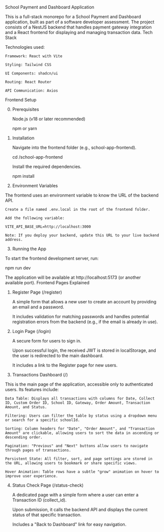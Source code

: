 School Payment and Dashboard Application

This is a full-stack monorepo for a School Payment and Dashboard application, built as part of a software developer assessment. The project consists of a NestJS backend that handles payment gateway integration and a React frontend for displaying and managing transaction data.
Tech Stack


Technologies used:

    Framework: React with Vite

    Styling: Tailwind CSS

    UI Components: shadcn/ui

    Routing: React Router

    API Communication: Axios

Frontend Setup

0. Prerequisites

    Node.js (v18 or later recommended)

    npm or yarn

1. Installation

    Navigate into the frontend folder (e.g., school-app-frontend).

    cd <your-repo-folder>/school-app-frontend

    Install the required dependencies.

    npm install

2. Environment Variables

The frontend uses an environment variable to know the URL of the backend API.

    Create a file named .env.local in the root of the frontend folder.

    Add the following variable:

    VITE_API_BASE_URL=http://localhost:3000

    Note: If you deploy your backend, update this URL to your live backend address.

3. Running the App

To start the frontend development server, run:

npm run dev

The application will be available at http://localhost:5173 (or another available port).
Frontend Pages Explained
1. Register Page (/register)

    A simple form that allows a new user to create an account by providing an email and a password.

    It includes validation for matching passwords and handles potential registration errors from the backend (e.g., if the email is already in use).

2. Login Page (/login)

    A secure form for users to sign in.

    Upon successful login, the received JWT is stored in localStorage, and the user is redirected to the main dashboard.

    It includes a link to the Register page for new users.

3. Transactions Dashboard (/)

This is the main page of the application, accessible only to authenticated users. Its features include:

    Data Table: Displays all transactions with columns for Date, Collect ID, Custom Order ID, School ID, Gateway, Order Amount, Transaction Amount, and Status.

    Filtering: Users can filter the table by status using a dropdown menu or search for a specific schoolId.

    Sorting: Column headers for "Date", "Order Amount", and "Transaction Amount" are clickable, allowing users to sort the data in ascending or descending order.

    Pagination: "Previous" and "Next" buttons allow users to navigate through pages of transactions.

    Persistent State: All filter, sort, and page settings are stored in the URL, allowing users to bookmark or share specific views.

    Hover Animation: Table rows have a subtle "grow" animation on hover to improve user experience.

4. Status Check Page (/status-check)

    A dedicated page with a simple form where a user can enter a Transaction ID (collect_id).

    Upon submission, it calls the backend API and displays the current status of that specific transaction.

    Includes a "Back to Dashboard" link for easy navigation.
